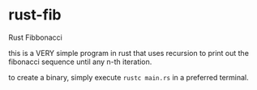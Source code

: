 # rust-fib
Rust Fibbonacci

this is a VERY simple program in rust that uses recursion to print out the fibonacci sequence until any n-th iteration.

to create a binary, simply execute `rustc main.rs` in a preferred terminal.
